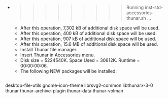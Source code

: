 * >>>>>>>>> Running inst-std-accessories-thunar.sh ...
  * After this operation, 7,302 kB of additional disk space will be used.
  * After this operation, 400 kB of additional disk space will be used.
  * After this operation, 907 kB of additional disk space will be used.
  * After this operation, 15.6 MB of additional disk space will be used.
  * Install Thunar file manager.
  * Insert Thunar in Accessories menu.
  * Disk size = 5224540K. Space Used = 30612K. Runtime = 00:00:00:06.
  * The following NEW packages will be installed:
  ```bash
desktop-file-utils gnome-icon-theme librsvg2-common libthunarx-3-0 thunar
thunar-archive-plugin thunar-data thunar-volman
  ```
